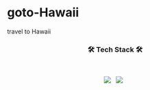 # goto-Hawaii
travel to Hawaii
<h3 align="center"><b>🛠 Tech Stack 🛠</b></h3>
</br>
<p align="center">
<img src="https://img.shields.io/badge/Android-3DDC84?style=flat-square&logo=HTML5&logoColor=white"/></a> &nbsp
<img src="https://img.shields.io/badge/Python-3776AB?style=flat-square&logo=HTML5&logoColor=white"/></a> &nbsp
